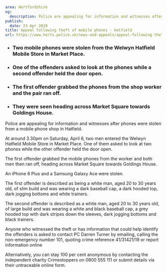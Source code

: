 ```yaml
area: Hertfordshire
og:
  description: Police are appealing for information and witnesses after phones were stolen from a mobile phone shop in Hatfield.
publish:
  date: 23 Apr 2019
title: Appeal following theft of mobile phones - Hatfield
url: https://www.herts.police.uk/news-and-appeals/appeal-following-theft-of-mobile-phones-hatfield-0113b
```

* ### Two mobile phones were stolen from the Welwyn Hatfield Mobile Store in Market Place.

 * ### One of the offenders asked to look at the phones while a second offender held the door open.

 * ### The first offender grabbed the phones from the shop worker and the pair ran off.

 * ### They were seen heading across Market Square towards Goldings House.

Police are appealing for information and witnesses after phones were stolen from a mobile phone shop in Hatfield.

At around 3.30pm on Saturday, April 6, two men entered the Welwyn Hatfield Mobile Store in Market Place. One of them asked to look at two phones while the other offender held the door open.

The first offender grabbed the mobile phones from the worker and both men then ran off, heading across Market Square towards Goldings House.

An iPhone 8 Plus and a Samsung Galaxy Ace were stolen.

The first offender is described as being a white man, aged 20 to 30 years old, of slim build and was wearing a dark baseball cap, a dark hooded top, dark jogging bottoms and white trainers.

The second offender is described as a white man, aged 20 to 30 years old, of large build and was wearing a white and black baseball cap, a grey hooded top with dark stripes down the sleeves, dark jogging bottoms and black trainers.

Anyone who witnessed the theft or has information that could help identify the offenders is asked to contact PC Darren Turner by emailing, calling the non-emergency number 101, quoting crime reference 41/31421/19 or report information online

Alternatively, you can stay 100 per cent anonymous by contacting the independent charity Crimestoppers on 0800 555 111 or submit details via their untraceable online form.
